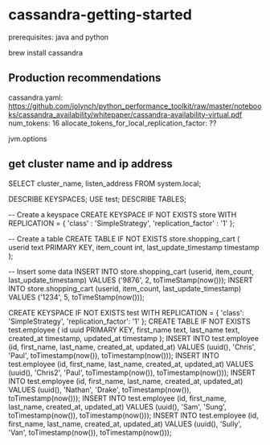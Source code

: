 # cassandra-getting-started

prerequisites: java and python

brew install cassandra

## Production recommendations

cassandra.yaml:
https://github.com/jolynch/python_performance_toolkit/raw/master/notebooks/cassandra_availability/whitepaper/cassandra-availability-virtual.pdf
num_tokens: 16
allocate_tokens_for_local_replication_factor: ??

jvm.options

## get cluster name and ip address

SELECT cluster_name, listen_address FROM system.local;

DESCRIBE KEYSPACES;
USE test;
DESCRIBE TABLES;

-- Create a keyspace
CREATE KEYSPACE IF NOT EXISTS store WITH REPLICATION = { 'class' : 'SimpleStrategy', 'replication_factor' : '1' };

-- Create a table
CREATE TABLE IF NOT EXISTS store.shopping_cart (
userid text PRIMARY KEY,
item_count int,
last_update_timestamp timestamp
);

-- Insert some data
INSERT INTO store.shopping_cart
(userid, item_count, last_update_timestamp)
VALUES ('9876', 2, toTimeStamp(now()));
INSERT INTO store.shopping_cart
(userid, item_count, last_update_timestamp)
VALUES ('1234', 5, toTimeStamp(now()));

CREATE KEYSPACE IF NOT EXISTS test WITH REPLICATION = {
'class': 'SimpleStrategy', 'replication_factor': '1'
};
CREATE TABLE IF NOT EXISTS test.employee (
id uuid PRIMARY KEY,
first_name text,
last_name text,
created_at timestamp,
updated_at timestamp
);
INSERT INTO test.employee (id, first_name, last_name, created_at, updated_at) VALUES (uuid(), 'Chris', 'Paul', toTimestamp(now()), toTimestamp(now()));
INSERT INTO test.employee (id, first_name, last_name, created_at, updated_at) VALUES (uuid(), 'Chris2', 'Paul', toTimestamp(now()), toTimestamp(now()));
INSERT INTO test.employee (id, first_name, last_name, created_at, updated_at) VALUES (uuid(), 'Nathan', 'Drake', toTimestamp(now()), toTimestamp(now()));
INSERT INTO test.employee (id, first_name, last_name, created_at, updated_at) VALUES (uuid(), 'Sam', 'Sung', toTimestamp(now()), toTimestamp(now()));
INSERT INTO test.employee (id, first_name, last_name, created_at, updated_at) VALUES (uuid(), 'Sully', 'Van', toTimestamp(now()), toTimestamp(now()));
